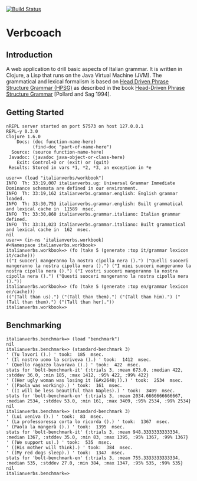 [![Build Status](https://secure.travis-ci.org/ekoontz/italianquiz.png?branch=master)](http://travis-ci.org/ekoontz/italianquiz)

# Verbcoach

## Introduction

A web application to drill basic aspects of Italian grammar. It is
written in Clojure, a Lisp that runs on the Java Virtual Machine
(JVM). The grammatical and lexical formalism is based on <a
href="http://en.wikipedia.org/wiki/Head-driven_phrase_structure_grammar">Head
Driven Phrase Structure Grammar (HPSG)</a> as described in the book <a
href="http://cslipublications.stanford.edu/site/0226674479.shtml">Head-Driven
Phrase Structure Grammar</a> [Pollard and Sag 1994].

## Getting Started

```eugenekontzspro:italianquiz ekoontz$ lein repl
nREPL server started on port 57573 on host 127.0.0.1
REPL-y 0.3.0
Clojure 1.6.0
    Docs: (doc function-name-here)
          (find-doc "part-of-name-here")
  Source: (source function-name-here)
 Javadoc: (javadoc java-object-or-class-here)
    Exit: Control+D or (exit) or (quit)
 Results: Stored in vars *1, *2, *3, an exception in *e

user=> (load "italianverbs/workbook")
INFO  Th: 33:19,007 italianverbs.ug: Universal Grammar Immediate Dominance schemata are defined in our environment.
INFO  Th: 33:19,162 italianverbs.grammar.english: English grammar loaded.
INFO  Th: 33:30,753 italianverbs.grammar.english: Built grammatical and lexical cache in  11589  msec.
INFO  Th: 33:30,860 italianverbs.grammar.italiano: Italian grammar defined.
INFO  Th: 33:31,023 italianverbs.grammar.italiano: Built grammatical and lexical cache in  162  msec.
nil
user=> (in-ns 'italianverbs.workbook)
#<Namespace italianverbs.workbook>
italianverbs.workbook=> (fo (take 5 (generate :top it/grammar lexicon it/cache)))
(("I suoceri mangeranno la nostra cipolla nera ().") ("Quelli suoceri mangeranno la nostra cipolla nera ().") ("I miei suoceri mangeranno la nostra cipolla nera ().") ("I vostri suoceri mangeranno la nostra cipolla nera ().") ("Questi suoceri mangeranno la nostra cipolla nera ()."))
italianverbs.workbook=> (fo (take 5 (generate :top en/grammar lexicon en/cache)))
(("(Tall than us).") ("(Tall than them).") ("(Tall than him).") ("(Tall than them).") ("(Tall than her)."))
italianverbs.workbook=>
```

## Benchmarking

```italianverbs.benchmark=> (load "italianverbs/benchmark")
italianverbs.benchmark=> (load "benchmark")
nil
italianverbs.benchmark=> (standard-benchmark 3)
' (Tu lavori ().) ' took:  185  msec.
' (Il nostro uomo la scriveva ().) ' took:  1412  msec.
' (Quello ragazzo lavorava ().) ' took:  422  msec.
stats for 'bolt-benchmark-it' {:trials 3, :mean 673.0, :median 422, :stddev 36.0, :min 185, :max 1412, :95% 422, :99% 422}
' ((Her ugly woman was losing it (&#x2640;)).) ' took:  2534  msec.
' ((Paola was working).) ' took:  161  msec.
' ((I will be less beautiful than Naples).) ' took:  3409  msec.
stats for 'bolt-benchmark-en' {:trials 3, :mean 2034.6666666666667, :median 2534, :stddev 53.0, :min 161, :max 3409, :95% 2534, :99% 2534}
nil
italianverbs.benchmark=> (standard-benchmark 3)
' (Lui veniva ().) ' took:  83  msec.
' (La professoressa corta lo ricorda ().) ' took:  1367  msec.
' (Paola la mangerà ().) ' took:  1395  msec.
stats for 'bolt-benchmark-it' {:trials 3, :mean 948.3333333333334, :median 1367, :stddev 35.0, :min 83, :max 1395, :95% 1367, :99% 1367}
' ((We support us).) ' took:  535  msec.
' ((His mother will think).) ' took:  384  msec.
' ((My red dogs sleep).) ' took:  1347  msec.
stats for 'bolt-benchmark-en' {:trials 3, :mean 755.3333333333334, :median 535, :stddev 27.0, :min 384, :max 1347, :95% 535, :99% 535}
nil
italianverbs.benchmark=>
```
